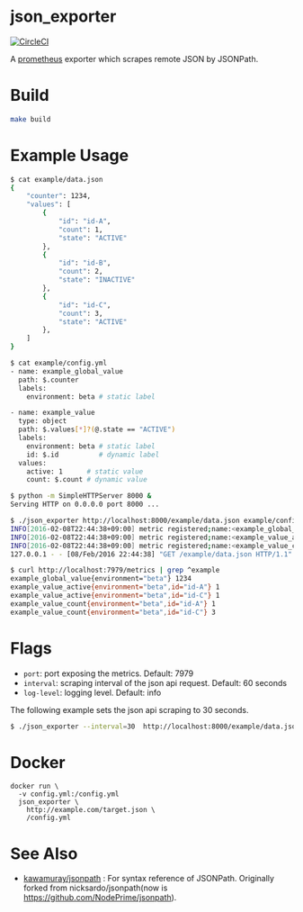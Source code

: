 json_exporter
========================
[![CircleCI](https://circleci.com/gh/prometheus-community/json_exporter.svg?style=svg)](https://circleci.com/gh/prometheus-community/json_exporter)

A [prometheus](https://prometheus.io/) exporter which scrapes remote JSON by JSONPath.

# Build

```sh
make build
```

# Example Usage

```sh
$ cat example/data.json
{
    "counter": 1234,
    "values": [
        {
            "id": "id-A",
            "count": 1,
            "state": "ACTIVE"
        },
        {
            "id": "id-B",
            "count": 2,
            "state": "INACTIVE"
        },
        {
            "id": "id-C",
            "count": 3,
            "state": "ACTIVE"
        },
    ]
}

$ cat example/config.yml
- name: example_global_value
  path: $.counter
  labels:
    environment: beta # static label

- name: example_value
  type: object
  path: $.values[*]?(@.state == "ACTIVE")
  labels:
    environment: beta # static label
    id: $.id          # dynamic label
  values:
    active: 1      # static value
    count: $.count # dynamic value

$ python -m SimpleHTTPServer 8000 &
Serving HTTP on 0.0.0.0 port 8000 ...

$ ./json_exporter http://localhost:8000/example/data.json example/config.yml &
INFO[2016-02-08T22:44:38+09:00] metric registered;name:<example_global_value>
INFO[2016-02-08T22:44:38+09:00] metric registered;name:<example_value_active>
INFO[2016-02-08T22:44:38+09:00] metric registered;name:<example_value_count>
127.0.0.1 - - [08/Feb/2016 22:44:38] "GET /example/data.json HTTP/1.1" 200 -

$ curl http://localhost:7979/metrics | grep ^example
example_global_value{environment="beta"} 1234
example_value_active{environment="beta",id="id-A"} 1
example_value_active{environment="beta",id="id-C"} 1
example_value_count{environment="beta",id="id-A"} 1
example_value_count{environment="beta",id="id-C"} 3
```

# Flags

* `port`: port exposing the metrics. Default: 7979
* `interval`: scraping interval of the json api request. Default: 60 seconds
* `log-level`: logging level. Default: info

The following example sets the json api scraping to 30 seconds.

```sh
$ ./json_exporter --interval=30  http://localhost:8000/example/data.json example/config.yml &
```

# Docker

```console
docker run \
  -v config.yml:/config.yml
  json_exporter \
    http://example.com/target.json \
    /config.yml
```

# See Also
- [kawamuray/jsonpath](https://github.com/kawamuray/jsonpath#path-syntax) : For syntax reference of JSONPath.
  Originally forked from nicksardo/jsonpath(now is https://github.com/NodePrime/jsonpath).
